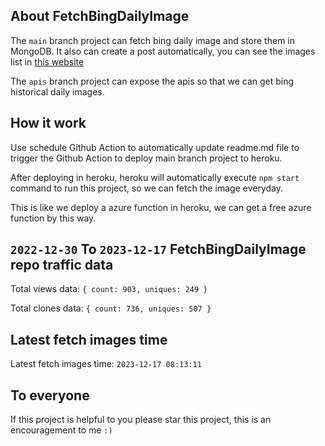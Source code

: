 ## About FetchBingDailyImage

The `main` branch project can fetch bing daily image and store them in MongoDB.
It also can create a post automatically, you can see the images list in [this website](https://oursalbum.netlify.app)

The `apis` branch project can expose the apis so that we can get bing historical daily images.

## How it work

Use schedule Github Action to automatically update readme.md file to trigger the Github Action to deploy main branch project to heroku.

After deploying in heroku, heroku will automatically execute `npm start` command to run this project, so we can fetch the image everyday.

This is like we deploy a azure function in heroku, we can get a free azure function by this way.

## `2022-12-30` To `2023-12-17` FetchBingDailyImage repo traffic data

Total views data: `{ count: 903, uniques: 249 }`

Total clones data: `{ count: 736, uniques: 507 }`

## Latest fetch images time

Latest fetch images time: `2023-12-17 08:13:11`

## To everyone

If this project is helpful to you please star this project, this is an encouragement to me `:)`



